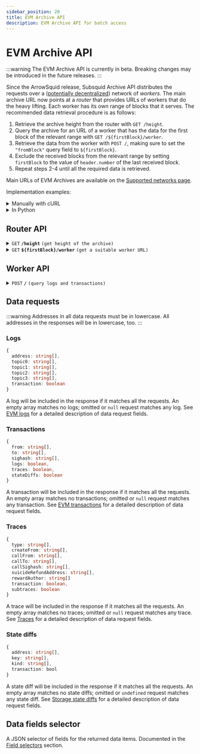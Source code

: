 ```yaml
---
sidebar_position: 20
title: EVM Archive API
description: EVM Archive API for batch access
---
```


# EVM Archive API

:::warning
The EVM Archive API is currently in beta. Breaking changes may be introduced in the future releases.
:::

Since the ArrowSquid release, Subsquid Archive API distributes the requests over a ([potentially decentralized](/subsquid-network)) network of _workers_. The main archive URL now points at a _router_ that provides URLs of workers that do the heavy lifting. Each worker has its own range of blocks that it serves. The recommended data retrieval procedure is as follows:

1. Retrieve the archive height from the router with `GET /height`.
2. Query the archive for an URL of a worker that has the data for the first block of the relevant range with `GET /${firstBlock}/worker`.
3. Retrieve the data from the worker with `POST /`, making sure to set the `"fromBlock"` query field to `${firstBlock}`.
4. Exclude the received blocks from the relevant range by setting `firstBlock` to the value of `header.number` of the last received block.
5. Repeat steps 2-4 until all the required data is retrieved.

Main URLs of EVM Archives are available on the [Supported networks page](/evm-indexing/supported-networks/#raw-urls).

Implementation examples:

<details>

<summary>Manually with cURL</summary>

Suppose we want data on Ethereum txs to `vitalik.eth`/`0xd8dA6BF26964aF9D7eEd9e03E53415D37aA96045` from block 16_000_000. We begin by finding the main archive URL for Ethereum Mainnet on the [Supported networks page](/evm-indexing/supported-networks/#raw-urls). Then we have to:

1. Verify that the archive has reached the required height:
   ```bash
   $ curl https://v2.archive.subsquid.io/network/ethereum-mainnet/height
   ```
   Output
   ```
   18593441
   ```

2. Get a worker URL
   ```bash
   $ curl https://v2.archive.subsquid.io/network/ethereum-mainnet/16000000/worker
   ```
   Output:
   ```
   https://lm02.sqd-archive.net/worker/query/czM6Ly9ldGhlcmV1bS1tYWlubmV0
   ```

3. Retrieve the data from the worker
   ```bash
   $ curl https://lm02.sqd-archive.net/worker/query/czM6Ly9ldGhlcmV1bS1tYWlubmV0 \
   -X 'POST' -H 'content-type: application/json' -H 'accept: application/json' \
   -d '{
       "fromBlock":16000000,
       "toBlock":18593441,
       "fields":{"transaction":{"hash":true}},
       "transactions":[{"to":["0xd8da6bf26964af9d7eed9e03e53415d37aa96045"]}]
   }' | python -m json.tool
   ```
   Note how the address in the `transactions` data request is lowercased.

   Output:
   ```json
   [
       {
           "header": {
               "number": 16000000,
               "hash": "0x3dc4ef568ae2635db1419c5fec55c4a9322c05302ae527cd40bff380c1d465dd",
               "parentHash": "0x6f377dc6bd1f3e38b9ceb8c946a88c13211fa3f084622df3ee5cfcd98cc6bb16"
           },
           "transactions": []
       },
       // ...
       {
           "header": {
               "number": 16027977,
               "hash": "0x4b332878deb33e963b68c8bbbea60cbca72a88c297b6800eafa82baab497c166",
               "parentHash": "0x2b979d67d9b03394da336938ee0bcf5aedfdf87e1b5bd574d985aee749eb8b76"
           },
           "transactions": [
               {
                   "transactionIndex": 96,
                   "hash": "0xbaede248ec6fce28e9d874f69ea70359bea0107ce9144d6838898674d9d10c8c"
               }
           ]
       },
       // ...
       {
           "header": {
               "number": 16031419,
               "hash": "0x9cc48c9b4ad8dddb1de86a15e30a62ffd48cf9b72930930cfa5167c4e1685d0a",
               "parentHash": "0x4ec7b4562739032f51e70d26fe5129e571e2bf0348a744c1509f8205f4381696"
           },
           "transactions": []
       }
   ]
   ```

4. Observe that we received the transactions up to and including block 16031419. To get the rest of the data, we find a worker who has blocks from 16031420 on:
   ```bash
   $ curl https://v2.archive.subsquid.io/network/ethereum-mainnet/16031420/worker
   ```
   Output:
   ```
   https://rb02.sqd-archive.net/worker/query/czM6Ly9ldGhlcmV1bS1tYWlubmV0
   ```
   We can see that this part of the dataset is located on another host.

5. Retrieve the data from the new worker
   ```bash
   $ curl https://rb02.sqd-archive.net/worker/query/czM6Ly9ldGhlcmV1bS1tYWlubmV0 \
   -X 'POST' -H 'content-type: application/json' -H 'accept: application/json' \
   -d '{
       "fromBlock":16031420,
       "toBlock":18593441,
       "fields":{"transaction":{"hash":true}},
       "transactions":[{"to":["0xd8da6bf26964af9d7eed9e03e53415d37aa96045"]}]
   }' | python -m json.tool
   ```
   Output is similar to that of step 3.

6. Repeat steps 4 and 5 until all the archive height of 18593441 reached.

</details>

<details>

<summary>In Python</summary>

```python
def get_text(url: str) -> str:
    res = requests.get(url)
    res.raise_for_status()
    return res.text

def dump(
    archive_url: str,
    query: Query,
    first_block: int,
    last_block: int
) -> None:
    assert 0 <= first_block <= last_block
    query = dict(query)  # copy query to mess with it later

    archived_height = int(get_text(f'{archive_url}/height'))
    next_block = first_block
    last_block = min(last_block, archived_height)

    while next_block <= last_block:
        worker_url = get_text(f'{archive_url}/{next_block}/worker')

        query['fromBlock'] = next_block
        query['toBlock'] = last_block
        res = requests.post(worker_url, json=query)
        res.raise_for_status()
        blocks = res.json()

        last_processed_block = blocks[-1]['header']['number']
        next_block = last_processed_block + 1
        for block in blocks:
            print(json.dumps(block))
```
Full code [here](https://gist.github.com/eldargab/2e007a293ac9f82031d023f1af581a7d).

</details>

## Router API

<details>

<summary><code>GET</code> <code><b>/height</b></code> <code>(get height of the archive)</code></summary>

**Example response:** `16576911`.

</details>

<details>

<summary><code>GET</code> <code><b>$&#123;firstBlock&#125;/worker</b></code> <code>(get a suitable worker URL)</code></summary>

The returned worker will be capable of processing `POST /` requests in which the `"fromBlock"` field is equal to `${firstBlock}`.

**Example response:** `https://v2.archive.subsquid.io/worker/1/query/czM6Ly9ldGhlcmV1bS1tYWlubmV0`.

</details>

## Worker API

<details>

<summary><code>POST</code> <code><b>/</b></code> <code>(query logs and transactions)</code></summary>

##### Query Fields

- **fromBlock**: Block number to start from (inclusive).
- **toBlock**: (optional) Block number to end on (inclusive). If this is not given, the query will go on for a fixed amount of time or until it reaches the height of the archive.
- **includeAllBlocks**: (optional) If true, the archive will include blocks that contain no data selected by data requests into its response.
- **fields**: (optional) A [selector](#data-fields-selector) of data fields to retrieve. Common for all data items.
- **logs**: (optional) A list of [log requests](#logs). An empty list requests no data.
- **transactions**: (optional) A list of [transaction requests](#transactions). An empty list requests no data.
- **traces**: (optional) A list of [traces requests](#traces). An empty list requests no data.
- **stateDiffs**: (optional) A list of [state diffs requests](#state-diffs). An empty list requests no data.

<details>

<summary>

##### Example Request
</summary>

```json
{
  "logs": [
    {
      "address": [
        "0xa0b86991c6218b36c1d19d4a2e9eb0ce3606eb48"
      ],
      "topic0": [
        "0xddf252ad1be2c89b69c2b068fc378daa952ba7f163c4a11628f55a4df523b3ef"
      ],
      "transaction": true
    }
  ],
  "fields": {
    "block": {
      "gasUsed": true
    },
    "log": {
      "topics": true,
      "data": true
    }
  },
  "fromBlock": 16000000,
  "toBlock": 16000000
}
```

</details>

<details>

<summary>

##### Example Response
</summary>

```json
[
  {
    "header": {
      "number": 16000000,
      "hash": "0x3dc4ef568ae2635db1419c5fec55c4a9322c05302ae527cd40bff380c1d465dd",
      "parentHash": "0x6f377dc6bd1f3e38b9ceb8c946a88c13211fa3f084622df3ee5cfcd98cc6bb16",
      "gasUsed": "0x121cdff"
    },
    "transactions": [
      {
        "transactionIndex": 0
      },
      {
        "transactionIndex": 124
      },
      {
        "transactionIndex": 131
      },
      {
        "transactionIndex": 140
      },
      {
        "transactionIndex": 188
      },
      {
        "transactionIndex": 205
      }
    ],
    "logs": [
      {
        "logIndex": 0,
        "transactionIndex": 0,
        "topics": [
          "0xddf252ad1be2c89b69c2b068fc378daa952ba7f163c4a11628f55a4df523b3ef",
          "0x000000000000000000000000ffec0067f5a79cff07527f63d83dd5462ccf8ba4",
          "0x000000000000000000000000e47872c80e3af63bd237b82c065e441fa75c4dea"
        ],
        "data": "0x0000000000000000000000000000000000000000000000000000000007270e00"
      },
      {
        "logIndex": 30,
        "transactionIndex": 124,
        "topics": [
          "0xddf252ad1be2c89b69c2b068fc378daa952ba7f163c4a11628f55a4df523b3ef",
          "0x000000000000000000000000f42ed7184f3bdd07b0456952f67695683afd9044",
          "0x0000000000000000000000009bbcfc016adcc21d8f86b30cda5e9f100ff9f108"
        ],
        "data": "0x0000000000000000000000000000000000000000000000000000000032430d8b"
      },
      {
        "logIndex": 34,
        "transactionIndex": 131,
        "topics": [
          "0xddf252ad1be2c89b69c2b068fc378daa952ba7f163c4a11628f55a4df523b3ef",
          "0x0000000000000000000000001d76271fb3d5a61184ba00052caa636e666d11ec",
          "0x00000000000000000000000074de5d4fcbf63e00296fd95d33236b9794016631"
        ],
        "data": "0x000000000000000000000000000000000000000000000000000000000fa56ea0"
      },
      {
        "logIndex": 35,
        "transactionIndex": 131,
        "topics": [
          "0xddf252ad1be2c89b69c2b068fc378daa952ba7f163c4a11628f55a4df523b3ef",
          "0x00000000000000000000000074de5d4fcbf63e00296fd95d33236b9794016631",
          "0x000000000000000000000000af0b0000f0210d0f421f0009c72406703b50506b"
        ],
        "data": "0x000000000000000000000000000000000000000000000000000000000fa56ea0"
      },
      {
        "logIndex": 58,
        "transactionIndex": 140,
        "topics": [
          "0xddf252ad1be2c89b69c2b068fc378daa952ba7f163c4a11628f55a4df523b3ef",
          "0x00000000000000000000000048c04ed5691981c42154c6167398f95e8f38a7ff",
          "0x000000000000000000000000f41d156a9bbc1fa6172a50002060cbc757035385"
        ],
        "data": "0x0000000000000000000000000000000000000000000000000000000026273075"
      },
      {
        "logIndex": 230,
        "transactionIndex": 188,
        "topics": [
          "0xddf252ad1be2c89b69c2b068fc378daa952ba7f163c4a11628f55a4df523b3ef",
          "0x000000000000000000000000ba12222222228d8ba445958a75a0704d566bf2c8",
          "0x00000000000000000000000053222470cdcfb8081c0e3a50fd106f0d69e63f20"
        ],
        "data": "0x00000000000000000000000000000000000000000000000000000002536916b7"
      },
      {
        "logIndex": 232,
        "transactionIndex": 188,
        "topics": [
          "0xddf252ad1be2c89b69c2b068fc378daa952ba7f163c4a11628f55a4df523b3ef",
          "0x00000000000000000000000053222470cdcfb8081c0e3a50fd106f0d69e63f20",
          "0x00000000000000000000000088e6a0c2ddd26feeb64f039a2c41296fcb3f5640"
        ],
        "data": "0x00000000000000000000000000000000000000000000000000000002536916b7"
      },
      {
        "logIndex": 372,
        "transactionIndex": 205,
        "topics": [
          "0xddf252ad1be2c89b69c2b068fc378daa952ba7f163c4a11628f55a4df523b3ef",
          "0x0000000000000000000000001116898dda4015ed8ddefb84b6e8bc24528af2d8",
          "0x0000000000000000000000002796317b0ff8538f253012862c06787adfb8ceb6"
        ],
        "data": "0x0000000000000000000000000000000000000000000000000000000018307e19"
      },
      {
        "logIndex": 374,
        "transactionIndex": 205,
        "topics": [
          "0xddf252ad1be2c89b69c2b068fc378daa952ba7f163c4a11628f55a4df523b3ef",
          "0x0000000000000000000000002796317b0ff8538f253012862c06787adfb8ceb6",
          "0x000000000000000000000000735b75559ebb9cd7fed7cec2372b16c3871d2031"
        ],
        "data": "0x0000000000000000000000000000000000000000000000000000000018307e19"
      }
    ]
  }
]
```
</details>

</details>

## Data requests

:::warning
Addresses in all data requests must be in lowercase. All addresses in the responses will be in lowercase, too.
:::

### Logs

```ts
{
  address: string[],
  topic0: string[],
  topic1: string[],
  topic2: string[],
  topic3: string[],
  transaction: boolean
}
```
A log will be included in the response if it matches all the requests. An empty array matches no logs; omitted or `null` request matches any log. See [EVM logs](/evm-indexing/configuration/evm-logs) for a detailed description of data request fields.

### Transactions

```ts
{
  from: string[],
  to: string[],
  sighash: string[],
  logs: boolean,
  traces: boolean,
  stateDiffs: boolean
}
```
A transaction will be included in the response if it matches all the requests. An empty array matches no transactions; omitted or `null` request matches any transaction. See [EVM transactions](/evm-indexing/configuration/transactions) for a detailed description of data request fields.

### Traces

```ts
{
  type: string[],
  createFrom: string[],
  callFrom: string[],
  callTo: string[],
  callSighash: string[],
  suicideRefundAddress: string[],
  rewardAuthor: string[]
  transaction: boolean,
  subtraces: boolean
}
```
A trace will be included in the response if it matches all the requests. An empty array matches no traces; omitted or `null` request matches any trace. See [Traces](/evm-indexing/configuration/traces) for a detailed description of data request fields.

### State diffs

```ts
{
  address: string[],
  key: string[],
  kind: string[],
  transaction: bool
}
```
A state diff will be included in the response if it matches all the requests. An empty array matches no state diffs; omitted or `undefined` request matches any state diff. See [Storage state diffs](/evm-indexing/configuration/state-diffs) for a detailed description of data request fields.

## Data fields selector

A JSON selector of fields for the returned data items. Documented in the [Field selectors](/evm-indexing/configuration/data-selection/#field-selectors) section.

